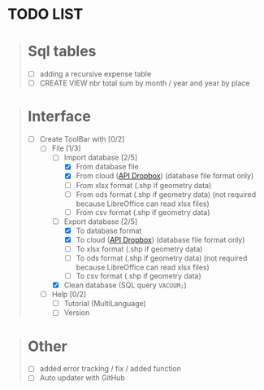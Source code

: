 # TODO LIST

> # Sql tables
> - [ ] adding a recursive expense table
> - [ ] CREATE VIEW nbr total sum by month / year and year by place

> # Interface
>  - [ ] Create ToolBar with [0/2]
>    - [ ] File [1/3]
>      - [ ] Import database [2/5]
>        - [X] From database file
>        - [X] From cloud ([API Dropbox](https://www.dropbox.com/developers/documentation/http/documentation)) (database file format only)
>        - [ ] From xlsx format (.shp if geometry data)
>        - [ ] From ods format (.shp if geometry data) (not required because LibreOffice can read xlsx files)
>        - [ ] From csv format (.shp if geometry data)
>      - [ ] Export database [2/5]
>        - [X] To database format
>        - [X] To cloud ([API Dropbox](https://www.dropbox.com/developers/documentation/http/documentation)) (database file format only)
>        - [ ] To xlsx format (.shp if geometry data)
>        - [ ] To ods format (.shp if geometry data) (not required because LibreOffice can read xlsx files)
>        - [ ] To csv format (.shp if geometry data)
>      - [X] Clean database (SQL query `VACUUM;`)
>    - [ ] Help [0/2]
>      - [ ] Tutorial (MultiLanguage) 
>      - [ ] Version

> # Other
> - [ ] added error tracking / fix / added function
> - [ ] Auto updater with GitHub